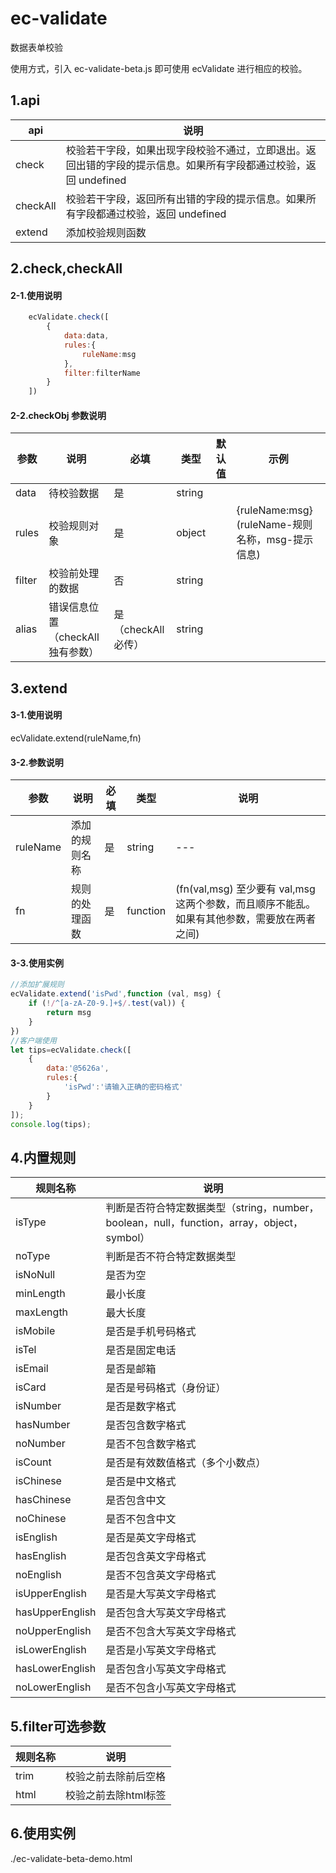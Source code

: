 # ec-validate
数据表单校验

使用方式，引入 ec-validate-beta.js 即可使用 ecValidate 进行相应的校验。

## 1.api 

api|说明
---|---
check|校验若干字段，如果出现字段校验不通过，立即退出。返回出错的字段的提示信息。如果所有字段都通过校验，返回 undefined
checkAll|校验若干字段，返回所有出错的字段的提示信息。如果所有字段都通过校验，返回 undefined
extend|添加校验规则函数

## 2.check,checkAll

#### 2-1.使用说明
```JavaScript
    ecValidate.check([
        {
            data:data,
            rules:{
                ruleName:msg
            },
            filter:filterName
        }
    ])
```

#### 2-2.checkObj 参数说明

参数|说明|必填|类型|默认值|示例
---|---|---|---|---|---
data|待校验数据|是|string||
rules|校验规则对象|是|object||{ruleName:msg}(ruleName-规则名称，msg-提示信息)
filter|校验前处理的数据|否|string||
alias|错误信息位置（checkAll 独有参数）|是（checkAll 必传）|string|

## 3.extend

#### 3-1.使用说明

ecValidate.extend(ruleName,fn)

#### 3-2.参数说明

参数|说明|必填|类型|说明
---|---|---|---|---
ruleName|添加的规则名称|是|string|---
fn|规则的处理函数|是|function|(fn(val,msg) 至少要有 val,msg 这两个参数，而且顺序不能乱。如果有其他参数，需要放在两者之间)

#### 3-3.使用实例
```JavaScript
//添加扩展规则
ecValidate.extend('isPwd',function (val, msg) {
    if (!/^[a-zA-Z0-9.]+$/.test(val)) {
        return msg
    }
})
//客户端使用
let tips=ecValidate.check([
    {
        data:'@5626a',
        rules:{
            'isPwd':'请输入正确的密码格式'
        }
    }
]);
console.log(tips);
```

## 4.内置规则

规则名称|说明
----|----
isType|判断是否符合特定数据类型（string，number，boolean，null，function，array，object，symbol）
noType|判断是否不符合特定数据类型
isNoNull|是否为空
minLength|最小长度
maxLength|最大长度
isMobile|是否是手机号码格式
isTel|是否是固定电话
isEmail|是否是邮箱
isCard|是否是号码格式（身份证）
isNumber|是否是数字格式
hasNumber|是否包含数字格式
noNumber|是否不包含数字格式
isCount|是否是有效数值格式（多个小数点）
isChinese|是否是中文格式
hasChinese|是否包含中文
noChinese|是否不包含中文
isEnglish|是否是英文字母格式
hasEnglish|是否包含英文字母格式
noEnglish|是否不包含英文字母格式
isUpperEnglish|是否是大写英文字母格式
hasUpperEnglish|是否包含大写英文字母格式
noUpperEnglish|是否不包含大写英文字母格式
isLowerEnglish|是否是小写英文字母格式
hasLowerEnglish|是否包含小写英文字母格式
noLowerEnglish|是否不包含小写英文字母格式

## 5.filter可选参数

规则名称|说明
----|----
trim|校验之前去除前后空格
html|校验之前去除html标签

## 6.使用实例

./ec-validate-beta-demo.html